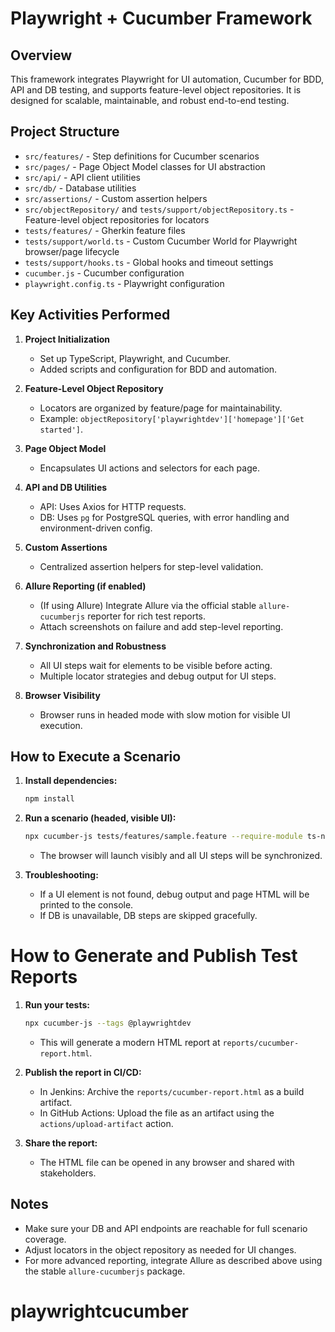# Playwright + Cucumber Framework

## Overview
This framework integrates Playwright for UI automation, Cucumber for BDD, API and DB testing, and supports feature-level object repositories. It is designed for scalable, maintainable, and robust end-to-end testing.

## Project Structure

- `src/features/` - Step definitions for Cucumber scenarios
- `src/pages/` - Page Object Model classes for UI abstraction
- `src/api/` - API client utilities
- `src/db/` - Database utilities
- `src/assertions/` - Custom assertion helpers
- `src/objectRepository/` and `tests/support/objectRepository.ts` - Feature-level object repositories for locators
- `tests/features/` - Gherkin feature files
- `tests/support/world.ts` - Custom Cucumber World for Playwright browser/page lifecycle
- `tests/support/hooks.ts` - Global hooks and timeout settings
- `cucumber.js` - Cucumber configuration
- `playwright.config.ts` - Playwright configuration

## Key Activities Performed

1. **Project Initialization**
	- Set up TypeScript, Playwright, and Cucumber.
	- Added scripts and configuration for BDD and automation.

2. **Feature-Level Object Repository**
	- Locators are organized by feature/page for maintainability.
	- Example: `objectRepository['playwrightdev']['homepage']['Get started']`.

3. **Page Object Model**
	- Encapsulates UI actions and selectors for each page.

4. **API and DB Utilities**
	- API: Uses Axios for HTTP requests.
	- DB: Uses `pg` for PostgreSQL queries, with error handling and environment-driven config.

5. **Custom Assertions**
	- Centralized assertion helpers for step-level validation.

6. **Allure Reporting (if enabled)**
	- (If using Allure) Integrate Allure via the official stable `allure-cucumberjs` reporter for rich test reports.
	- Attach screenshots on failure and add step-level reporting.

7. **Synchronization and Robustness**
	- All UI steps wait for elements to be visible before acting.
	- Multiple locator strategies and debug output for UI steps.

8. **Browser Visibility**
	- Browser runs in headed mode with slow motion for visible UI execution.

## How to Execute a Scenario

1. **Install dependencies:**
	```sh
	npm install
	```

2. **Run a scenario (headed, visible UI):**
	```sh
	npx cucumber-js tests/features/sample.feature --require-module ts-node/register --require src/features/**/*.ts --require src/support/**/*.ts --require tests/support/**/*.ts --format progress --tags @playwrightdev
	```
	- The browser will launch visibly and all UI steps will be synchronized.

3. **Troubleshooting:**
	- If a UI element is not found, debug output and page HTML will be printed to the console.
	- If DB is unavailable, DB steps are skipped gracefully.




# How to Generate and Publish Test Reports

1. **Run your tests:**
	```sh
	npx cucumber-js --tags @playwrightdev
	```
	- This will generate a modern HTML report at `reports/cucumber-report.html`.

2. **Publish the report in CI/CD:**
	- In Jenkins: Archive the `reports/cucumber-report.html` as a build artifact.
	- In GitHub Actions: Upload the file as an artifact using the `actions/upload-artifact` action.

3. **Share the report:**
	- The HTML file can be opened in any browser and shared with stakeholders.

## Notes
- Make sure your DB and API endpoints are reachable for full scenario coverage.
- Adjust locators in the object repository as needed for UI changes.
- For more advanced reporting, integrate Allure as described above using the stable `allure-cucumberjs` package.
# playwrightcucumber
